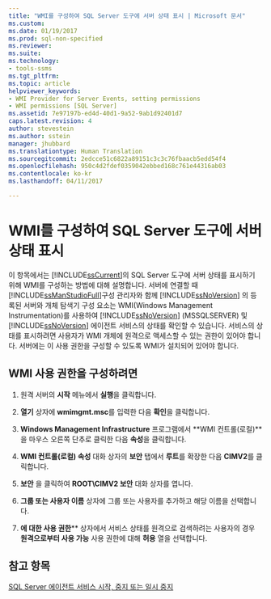 ```yaml
---
title: "WMI를 구성하여 SQL Server 도구에 서버 상태 표시 | Microsoft 문서"
ms.custom: 
ms.date: 01/19/2017
ms.prod: sql-non-specified
ms.reviewer: 
ms.suite: 
ms.technology:
- tools-ssms
ms.tgt_pltfrm: 
ms.topic: article
helpviewer_keywords:
- WMI Provider for Server Events, setting permissions
- WMI permissions [SQL Server]
ms.assetid: 7e97197b-ed4d-40d1-9a52-9ab1d92401d7
caps.latest.revision: 4
author: stevestein
ms.author: sstein
manager: jhubbard
ms.translationtype: Human Translation
ms.sourcegitcommit: 2edcce51c6822a89151c3c3c76fbaacb5edd54f4
ms.openlocfilehash: 950c4d2fdef0359042ebbed168c761e44316ab03
ms.contentlocale: ko-kr
ms.lasthandoff: 04/11/2017

---
```

# <a name="configure-wmi-to-show-server-status-in-sql-server-tools"></a>WMI를 구성하여 SQL Server 도구에 서버 상태 표시
이 항목에서는 [!INCLUDE[ssCurrent](../includes/sscurrent_md.md)]의 SQL Server 도구에 서버 상태를 표시하기 위해 WMI를 구성하는 방법에 대해 설명합니다. 서버에 연결할 때 [!INCLUDE[ssManStudioFull](../includes/ssmanstudiofull_md.md)]구성 관리자와 함께 [!INCLUDE[ssNoVersion](../includes/ssnoversion_md.md)] 의 등록된 서버와 개체 탐색기 구성 요소는 WMI(Windows Management Instrumentation)를 사용하여 [!INCLUDE[ssNoVersion](../includes/ssnoversion_md.md)] (MSSQLSERVER) 및 [!INCLUDE[ssNoVersion](../includes/ssnoversion_md.md)] 에이전트 서비스의 상태를 확인할 수 있습니다. 서비스의 상태를 표시하려면 사용자가 WMI 개체에 원격으로 액세스할 수 있는 권한이 있어야 합니다. 서버에는 이 사용 권한을 구성할 수 있도록 WMI가 설치되어 있어야 합니다.  
  
## <a name="SSMSProcedure"></a>WMI 사용 권한을 구성하려면  
  
1.  원격 서버의 **시작** 메뉴에서 **실행**을 클릭합니다.  
  
2.  **열기** 상자에 **wmimgmt.msc**를 입력한 다음 **확인**을 클릭합니다.  
  
3.  **Windows Management Infrastructure** 프로그램에서 **WMI 컨트롤(로컬)**을 마우스 오른쪽 단추로 클릭한 다음 **속성**을 클릭합니다.  
  
4.  **WMI 컨트롤(로컬) 속성** 대화 상자의 **보안** 탭에서 **루트**를 확장한 다음 **CIMV2**를 클릭합니다.  
  
5.  **보안** 을 클릭하여 **ROOT\CIMV2 보안** 대화 상자를 엽니다.  
  
6.  **그룹 또는 사용자 이름** 상자에 그룹 또는 사용자를 추가하고 해당 이름을 선택합니다.  
  
7.  **에 대한 사용 권한***<group or user>* 상자에서 서비스 상태를 원격으로 검색하려는 사용자의 경우 **원격으로부터 사용 가능** 사용 권한에 대해 **허용** 열을 선택합니다.  
  
## <a name="see-also"></a>참고 항목  
[SQL Server 에이전트 서비스 시작, 중지 또는 일시 중지](../ssms/agent/start-stop-or-pause-the-sql-server-agent-service.md)  
  

